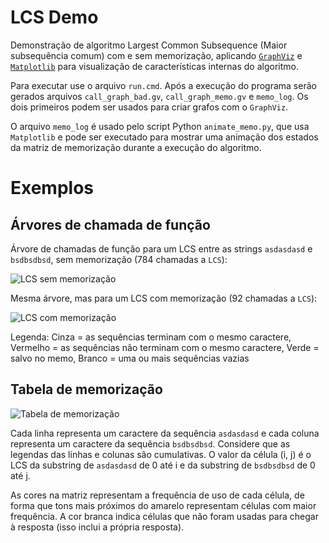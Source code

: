 # LCS Demo

Demonstração de algoritmo Largest Common Subsequence (Maior subsequência comum) com e sem memorização, aplicando [`GraphViz`](http://www.graphviz.org/) e [`Matplotlib`](https://matplotlib.org/) para visualização de características internas do algoritmo.

Para executar use o arquivo `run.cmd`. Após a execução do programa serão gerados arquivos `call_graph_bad.gv`, `call_graph_memo.gv` e `memo_log`. Os dois primeiros podem ser usados para criar grafos com o `GraphViz`.

O arquivo `memo_log` é usado pelo script Python `animate_memo.py`, que usa `Matplotlib` e pode ser executado para mostrar uma animação dos estados da matriz de memorização durante a execução do algoritmo.

# Exemplos

## Árvores de chamada de função

Árvore de chamadas de função para um LCS entre as strings `asdasdasd` e `bsdbsdbsd`, sem memorização (784 chamadas a `LCS`):

![LCS sem memorização](https://i.imgur.com/vV19Byv.png)

Mesma árvore, mas para um LCS com memorização (92 chamadas a `LCS`):

![LCS com memorização](https://i.imgur.com/HNMU15t.png)

Legenda: Cinza = as sequências terminam com o mesmo caractere, Vermelho = as sequências não terminam com o mesmo caractere, Verde = salvo no memo, Branco = uma ou mais sequências vazias

## Tabela de memorização

![Tabela de memorização](https://imgur.com/061jFy0.png)

Cada linha representa um caractere da sequência `asdasdasd` e cada coluna representa um caractere da sequência `bsdbsdbsd`. Considere que as legendas das linhas e colunas são cumulativas. O valor da célula (i, j) é o LCS da substring de `asdasdasd` de 0 até i e da substring de `bsdbsdbsd` de 0 até j.

As cores na matriz representam a frequência de uso de cada célula, de forma que tons mais próximos do amarelo representam células com maior frequência. A cor branca indica células que não foram usadas para chegar à resposta (isso inclui a própria resposta).